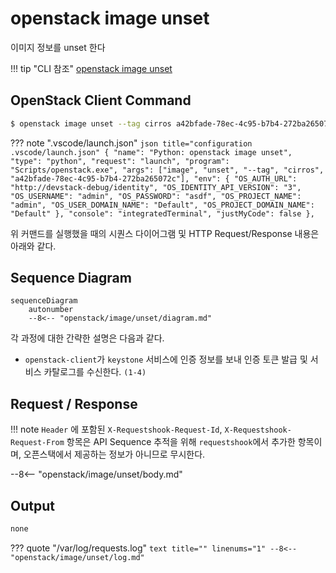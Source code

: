 # openstack image unset

이미지 정보를 unset 한다

!!! tip "CLI 참조"
    [openstack image unset](https://docs.openstack.org/python-openstackclient/zed/cli/command-objects/image-v2.html#image-unset)

## OpenStack Client Command
``` bash title="python3-openstackclient command"
$ openstack image unset --tag cirros a42bfade-78ec-4c95-b7b4-272ba265072c
```

??? note ".vscode/launch.json"
    ``` json title="configuration .vscode/launch.json"
    {
        "name": "Python: openstack image unset",
        "type": "python",
        "request": "launch",
        "program": "Scripts/openstack.exe",
        "args": ["image", "unset", "--tag", "cirros", "a42bfade-78ec-4c95-b7b4-272ba265072c"],
        "env": {
            "OS_AUTH_URL": "http://devstack-debug/identity",
            "OS_IDENTITY_API_VERSION": "3",
            "OS_USERNAME": "admin",
            "OS_PASSWORD": "asdf",
            "OS_PROJECT_NAME": "admin",
            "OS_USER_DOMAIN_NAME": "Default",
            "OS_PROJECT_DOMAIN_NAME": "Default"
        },
        "console": "integratedTerminal",
        "justMyCode": false
    },
    ```

위 커맨드를 실행했을 때의 시퀀스 다이어그램 및 HTTP Request/Response 내용은 아래와 같다.  

## Sequence Diagram

``` mermaid
sequenceDiagram
    autonumber
    --8<-- "openstack/image/unset/diagram.md"
```

각 과정에 대한 간략한 설명은 다음과 같다.   

- `openstack-client`가 `keystone` 서비스에 인증 정보를 보내 인증 토큰 발급 및 서비스 카탈로그를 수신한다. `(1-4)`


## Request / Response

!!! note
    `Header` 에 포함된 `X-Requestshook-Request-Id`, `X-Requestshook-Request-From` 항목은 API Sequence 추적을 위해 `requestshook`에서 추가한 항목이며, 오픈스택에서 제공하는 정보가 아니므로 무시한다.  

--8<-- "openstack/image/unset/body.md"

## Output

``` bash title="openstack image unset --tag cirros a42bfade-78ec-4c95-b7b4-272ba265072c"
none
```

??? quote "/var/log/requests.log"
    ``` text title="" linenums="1"
    --8<-- "openstack/image/unset/log.md"
    ```
